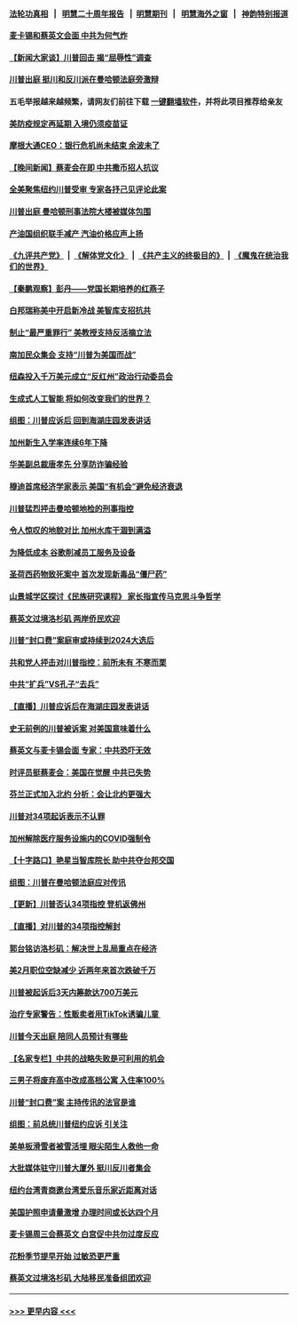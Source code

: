 #### [法轮功真相](https://github.com/gfw-breaker/truth/blob/master/README.md?t=0) &nbsp;&nbsp;|&nbsp;&nbsp; [明慧二十周年报告](https://github.com/gfw-breaker/mh-reports/blob/master/README.md?t=0) &nbsp;&nbsp;|&nbsp;&nbsp;[明慧期刊](https://github.com/gfw-breaker/mh-qikan) &nbsp;&nbsp;|&nbsp;&nbsp; [明慧海外之窗](https://github.com/gfw-breaker/mh-news/blob/master/README.md?t=0) &nbsp;&nbsp;|&nbsp;&nbsp; [神韵特别报道](https://github.com/gfw-breaker/mh-news/blob/master/shenyun.md?t=0)
#### [麦卡锡和蔡英文会面 中共为何气炸](../pages/nsc412/n13965814.md?t=04060043) 
#### [【新闻大家谈】川普回击 揭“屈辱性”调查](../pages/nsc412/n13965761.md?t=04060043) 
#### [川普出庭 挺川和反川派在曼哈顿法庭旁激辩](../pages/nsc412/n13965518.md?t=04060043) 
#### 五毛举报越来越频繁，请网友们前往下载 [一键翻墙软件](https://github.com/gfw-breaker/ssr-accounts)，并将此项目推荐给亲友
#### [美防疫规定再延期 入境仍须疫苗证](../pages/nsc412/n13965330.md?t=04060043) 
#### [摩根大通CEO：银行危机尚未结束 余波未了](../pages/nsc412/n13965681.md?t=04060043) 
#### [【晚间新闻】蔡麦会在即 中共撒币招人抗议](../pages/nsc412/n13965637.md?t=04060043) 
#### [全美聚焦纽约川普受审 专家各抒己见评论此案](../pages/nsc412/n13965499.md?t=04060043) 
#### [川普出庭 曼哈顿刑事法院大楼被媒体包围](../pages/nsc412/n13965493.md?t=04060043) 
#### [产油国组织联手减产 汽油价格应声上扬](../pages/nsc412/n13965468.md?t=04060043) 
#### [《九评共产党》](https://github.com/begood0513/9ping.md/blob/master/README.md) &nbsp;|&nbsp; [《解体党文化》](../../../../jtdwh.md/blob/master/README.md)  &nbsp;|&nbsp; [《共产主义的终极目的》](../../../../gczydzjmd.md/blob/master/README.md) &nbsp;|&nbsp; [《魔鬼在统治我们的世界》](../../../../mgztzwmdsj.md/blob/master/README.md) 
#### [【秦鹏观察】彭丹——党国长期培养的红燕子](../pages/nsc412/n13965271.md?t=04060043) 
#### [白邦瑞称美中开启新冷战 美智库支招抗共](../pages/nsc412/n13964784.md?t=04060043) 
#### [制止“最严重罪行” 美教授支持反活摘立法](../pages/nsc412/n13965248.md?t=04060043) 
#### [南加民众集会 支持“川普为美国而战”](../pages/nsc412/n13965528.md?t=04060043) 
#### [纽森投入千万美元成立“反红州”政治行动委员会](../pages/nsc412/n13965560.md?t=04060043) 
#### [生成式人工智能 将如何改变我们的世界？](../pages/nsc412/n13965540.md?t=04060043) 
#### [组图：川普应诉后 回到海湖庄园发表讲话](../pages/nsc412/n13965435.md?t=04060043) 
#### [加州新生入学率连续6年下降](../pages/nsc412/n13965538.md?t=04060043) 
#### [华美副总裁唐孝先 分享防诈骗经验](../pages/nsc412/n13965527.md?t=04060043) 
#### [穆迪首席经济学家表示 美国“有机会”避免经济衰退](../pages/nsc412/n13965517.md?t=04060043) 
#### [川普猛烈抨击曼哈顿地检的刑事指控](../pages/nsc412/n13965436.md?t=04060043) 
#### [令人惊叹的地貌对比 加州水库干涸到满溢](../pages/nsc412/n13965515.md?t=04060043) 
#### [为降低成本 谷歌削减员工服务及设备](../pages/nsc412/n13965512.md?t=04060043) 
#### [圣荷西药物致死案中 首次发现新毒品“僵尸药”](../pages/nsc412/n13965457.md?t=04060043) 
#### [山景城学区探讨《民族研究课程》 家长指宣传马克思斗争哲学](../pages/nsc412/n13965403.md?t=04060043) 
#### [蔡英文过境洛杉矶 两岸侨民欢迎](../pages/nsc412/n13965383.md?t=04060043) 
#### [川普“封口费”案庭审或持续到2024大选后](../pages/nsc412/n13965339.md?t=04060043) 
#### [共和党人抨击对川普指控：前所未有 不寒而栗](../pages/nsc412/n13965316.md?t=04060043) 
#### [中共“扩兵”VS孔子“去兵”](../pages/nsc412/n13965332.md?t=04060043) 
#### [【直播】川普应诉后在海湖庄园发表讲话](../pages/nsc412/n13965319.md?t=04060043) 
#### [史无前例的川普被诉案 对美国意味着什么](../pages/nsc412/n13965262.md?t=04060043) 
#### [蔡英文与麦卡锡会面 专家：中共恐吓无效](../pages/nsc412/n13965126.md?t=04060043) 
#### [时评员挺蔡麦会：美国在觉醒 中共已失势](../pages/nsc412/n13965292.md?t=04060043) 
#### [芬兰正式加入北约 分析：会让北约更强大](../pages/nsc412/n13964949.md?t=04060043) 
#### [川普对34项起诉表示不认罪](../pages/nsc412/n13965274.md?t=04060043) 
#### [加州解除医疗服务设施内的COVID强制令](../pages/nsc412/n13965266.md?t=04060043) 
#### [【十字路口】艳星当智库院长 助中共夺台邦交国](../pages/nsc412/n13965176.md?t=04060043) 
#### [组图：川普在曼哈顿法庭应对传讯](../pages/nsc412/n13965197.md?t=04060043) 
#### [【更新】川普否认34项指控 登机返佛州](../pages/nsc412/n13964764.md?t=04060043) 
#### [【直播】对川普的34项指控解封](../pages/nsc412/n13964592.md?t=04060043) 
#### [郭台铭访洛杉矶：解决世上乱局重点在经济](../pages/nsc412/n13965195.md?t=04060043) 
#### [美2月职位空缺减少 近两年来首次跌破千万](../pages/nsc412/n13965155.md?t=04060043) 
#### [川普被起诉后3天内筹款达700万美元](../pages/nsc412/n13965177.md?t=04060043) 
#### [治疗专家警告：性贩卖者用TikTok诱骗儿童 ](../pages/nsc412/n13965113.md?t=04060043) 
#### [川普今天出庭 陪同人员预计有哪些](../pages/nsc412/n13965114.md?t=04060043) 
#### [【名家专栏】中共的战略失败是可利用的机会](../pages/nsc412/n13964294.md?t=04060043) 
#### [三男子将废弃高中改成高档公寓 入住率100%](../pages/nsc412/n13965037.md?t=04060043) 
#### [川普“封口费”案 主持传讯的法官是谁](../pages/nsc412/n13965108.md?t=04060043) 
#### [组图：前总统川普纽约应诉 引关注](../pages/nsc412/n13965004.md?t=04060043) 
#### [美单板滑雪者被雪活埋 眼尖陌生人救他一命](../pages/nsc412/n13964826.md?t=04060043) 
#### [大批媒体驻守川普大厦外 挺川反川者集会](../pages/nsc412/n13964871.md?t=04060043) 
#### [纽约台湾青商邀台湾爱乐音乐家近距离对话](../pages/nsc412/n13964837.md?t=04060043) 
#### [美国护照申请量激增 办理时间或长达四个月](../pages/nsc412/n13964739.md?t=04060043) 
#### [麦卡锡周三会蔡英文 白宫促中共勿过度反应](../pages/nsc412/n13964812.md?t=04060043) 
#### [花粉季节提早开始 过敏恐更严重](../pages/nsc412/n13964835.md?t=04060043) 
#### [蔡英文过境洛杉矶 大陆移民准备组团欢迎](../pages/nsc412/n13964789.md?t=04060043) 

----
#### [ >>> 更早内容 <<< ](../indexes/nsc412-earlier.md)
